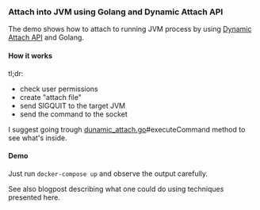### Attach into JVM using Golang and Dynamic Attach API

The demo shows how to attach to running JVM process by using [Dynamic Attach API](https://openjdk.java.net/groups/hotspot/docs/Serviceability.html#battach) and Golang. 

#### How it works

tl;dr:
* check user permissions
* create "attach file"
* send SIGQUIT to the target JVM
* send the command to the socket

I suggest going trough [dunamic_attach.go](dynamic_attach.go)#executeCommand method to see what's inside.

#### Demo

Just run `docker-compose up` and observe the output carefully.

See also blogpost describing what one could do using techniques presented here.